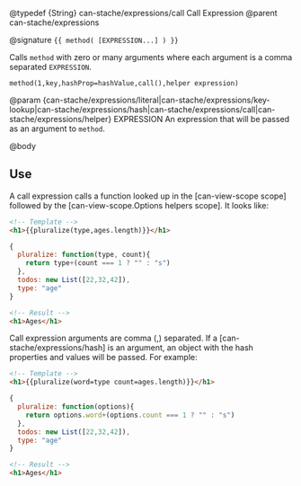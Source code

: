 @typedef {String} can-stache/expressions/call Call Expression
@parent can-stache/expressions


@signature `{{ method( [EXPRESSION...] ) }}`

Calls `method` with zero or many arguments where each argument
is a comma separated
`EXPRESSION`.

```
method(1,key,hashProp=hashValue,call(),helper expression)
```


@param {can-stache/expressions/literal|can-stache/expressions/key-lookup|can-stache/expressions/hash|can-stache/expressions/call|can-stache/expressions/helper} EXPRESSION An expression that will be passed as an argument
to `method`.


@body

## Use

A call expression calls a function looked up in the [can-view-scope scope] followed by
the [can-view-scope.Options helpers scope]. It looks like:

```html
<!-- Template -->
<h1>{{pluralize(type,ages.length)}}</h1>
```

```javascript
{
  pluralize: function(type, count){
    return type+(count === 1 ? "" : "s")
  },
  todos: new List([22,32,42]),
  type: "age"
}
```

```html
<!-- Result -->
<h1>Ages</h1>
```

Call expression arguments are comma (,) separated.  If a [can-stache/expressions/hash] is an argument,
an object with the hash properties and values will be passed. For example:

```html
<!-- Template -->
<h1>{{pluralize(word=type count=ages.length)}}</h1>
```

```javascript
{
  pluralize: function(options){
    return options.word+(options.count === 1 ? "" : "s")
  },
  todos: new List([22,32,42]),
  type: "age"
}
```

```html
<!-- Result -->
<h1>Ages</h1>
```
